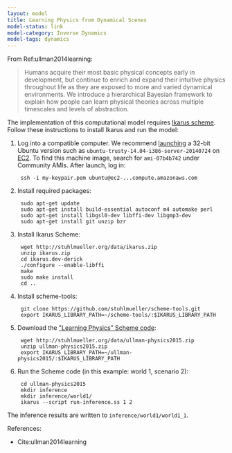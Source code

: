 ```yaml
---
layout: model
title: Learning Physics from Dynamical Scenes
model-status: link
model-category: Inverse Dynamics
model-tags: dynamics
---
```


From Ref:ullman2014learning:

> Humans acquire their most basic physical concepts early in development, but continue to enrich and expand their intuitive physics throughout life as they are exposed to more and varied dynamical environments. We introduce a hierarchical Bayesian framework to explain how people can learn physical theories across multiple timescales and levels of abstraction.

The implementation of this computational model requires [Ikarus scheme](https://code.launchpad.net/~derick-eddington/ikarus/ikarus.dev-derick). Follow these instructions to install Ikarus and run the model:

1. Log into a compatible computer. We recommend [launching](https://us-west-1.console.aws.amazon.com/ec2/v2/home?region=us-west-1#LaunchInstanceWizard:) a 32-bit Ubuntu version such as `ubuntu-trusty-14.04-i386-server-20140724` on [EC2](https://aws.amazon.com/ec2/). To find this machine image, search for `ami-07b4b742` under Community AMIs. After launch, log in:

        ssh -i my-keypair.pem ubuntu@ec2-...compute.amazonaws.com

2. Install required packages:

        sudo apt-get update
        sudo apt-get install build-essential autoconf m4 automake perl
        sudo apt-get install libgsl0-dev libffi-dev libgmp3-dev
        sudo apt-get install git unzip bzr

3. Install Ikarus Scheme:

        wget http://stuhlmueller.org/data/ikarus.zip
        unzip ikarus.zip
        cd ikarus.dev-derick
        ./configure --enable-libffi
        make
        sudo make install
        cd ..

4. Install scheme-tools:

        git clone https://github.com/stuhlmueller/scheme-tools.git
        export IKARUS_LIBRARY_PATH=~/scheme-tools/:$IKARUS_LIBRARY_PATH

5. Download the ["Learning Physics" Scheme code](http://stuhlmueller.org/data/ullman-physics2015.zip):

        wget http://stuhlmueller.org/data/ullman-physics2015.zip
        unzip ullman-physics2015.zip
        export IKARUS_LIBRARY_PATH=~/ullman-physics2015/:$IKARUS_LIBRARY_PATH

6. Run the Scheme code (in this example: world 1, scenario 2):

        cd ullman-physics2015
        mkdir inference
        mkdir inference/world1/
        ikarus --script run-inference.ss 1 2

The inference results are written to `inference/world1/world1_1`.

References:

- Cite:ullman2014learning
